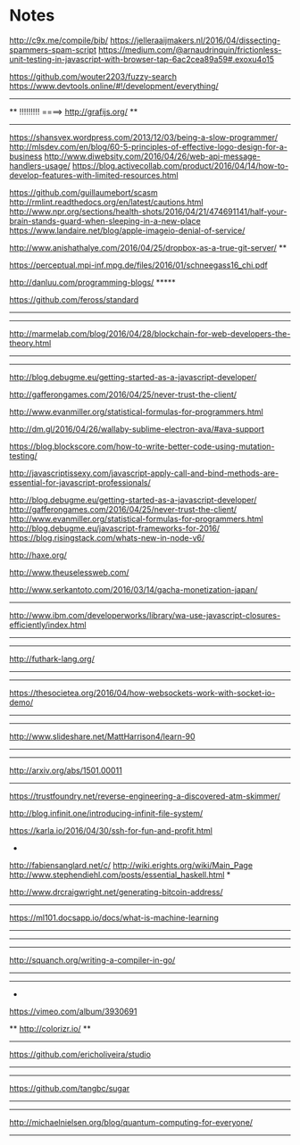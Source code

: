 # Notes
http://c9x.me/compile/bib/
https://jelleraaijmakers.nl/2016/04/dissecting-spammers-spam-script
https://medium.com/@arnaudrinquin/frictionless-unit-testing-in-javascript-with-browser-tap-6ac2cea89a59#.exoxu4o15

https://github.com/wouter2203/fuzzy-search
https://www.devtools.online/#!/development/everything/

************************************************************************
**   !!!!!!!!! ====> http://grafijs.org/                              **
************************************************************************

https://shansvex.wordpress.com/2013/12/03/being-a-slow-programmer/
http://mlsdev.com/en/blog/60-5-principles-of-effective-logo-design-for-a-business
http://www.diwebsity.com/2016/04/26/web-api-message-handlers-usage/
https://blog.activecollab.com/product/2016/04/14/how-to-develop-features-with-limited-resources.html

https://github.com/guillaumebort/scasm
http://rmlint.readthedocs.org/en/latest/cautions.html
http://www.npr.org/sections/health-shots/2016/04/21/474691141/half-your-brain-stands-guard-when-sleeping-in-a-new-place
https://www.landaire.net/blog/apple-imageio-denial-of-service/

http://www.anishathalye.com/2016/04/25/dropbox-as-a-true-git-server/ **

https://perceptual.mpi-inf.mpg.de/files/2016/01/schneegass16_chi.pdf

http://danluu.com/programming-blogs/ *****

https://github.com/feross/standard


***************************************************************************************

***************************************************************************************

http://marmelab.com/blog/2016/04/28/blockchain-for-web-developers-the-theory.html

***************************************************************************************

***************************************************************************************

http://blog.debugme.eu/getting-started-as-a-javascript-developer/

http://gafferongames.com/2016/04/25/never-trust-the-client/

http://www.evanmiller.org/statistical-formulas-for-programmers.html


http://dm.gl/2016/04/26/wallaby-sublime-electron-ava/#ava-support

https://blog.blockscore.com/how-to-write-better-code-using-mutation-testing/

http://javascriptissexy.com/javascript-apply-call-and-bind-methods-are-essential-for-javascript-professionals/

http://blog.debugme.eu/getting-started-as-a-javascript-developer/
http://gafferongames.com/2016/04/25/never-trust-the-client/
http://www.evanmiller.org/statistical-formulas-for-programmers.html
http://blog.debugme.eu/javascript-frameworks-for-2016/
https://blog.risingstack.com/whats-new-in-node-v6/

http://haxe.org/

http://www.theuselessweb.com/

http://www.serkantoto.com/2016/03/14/gacha-monetization-japan/

********
http://www.ibm.com/developerworks/library/wa-use-javascript-closures-efficiently/index.html
********

************
http://futhark-lang.org/
************

*******
https://thesocietea.org/2016/04/how-websockets-work-with-socket-io-demo/
*******

***********************************************************
http://www.slideshare.net/MattHarrison4/learn-90
***********************************************************

******************************
http://arxiv.org/abs/1501.00011
******************************

https://trustfoundry.net/reverse-engineering-a-discovered-atm-skimmer/

http://blog.infinit.one/introducing-infinit-file-system/

https://karla.io/2016/04/30/ssh-for-fun-and-profit.html

*
http://fabiensanglard.net/c/
http://wiki.erights.org/wiki/Main_Page
http://www.stephendiehl.com/posts/essential_haskell.html
*

http://www.drcraigwright.net/generating-bitcoin-address/

********
https://ml101.docsapp.io/docs/what-is-machine-learning
********

**********************************************************
*******************************************************
http://squanch.org/writing-a-compiler-in-go/
*******************************************************
**********************************************************

*
https://vimeo.com/album/3930691

**
http://colorizr.io/
**

**********************
https://github.com/ericholiveira/studio
**********************

*******
https://github.com/tangbc/sugar
****

**********
http://michaelnielsen.org/blog/quantum-computing-for-everyone/
********
